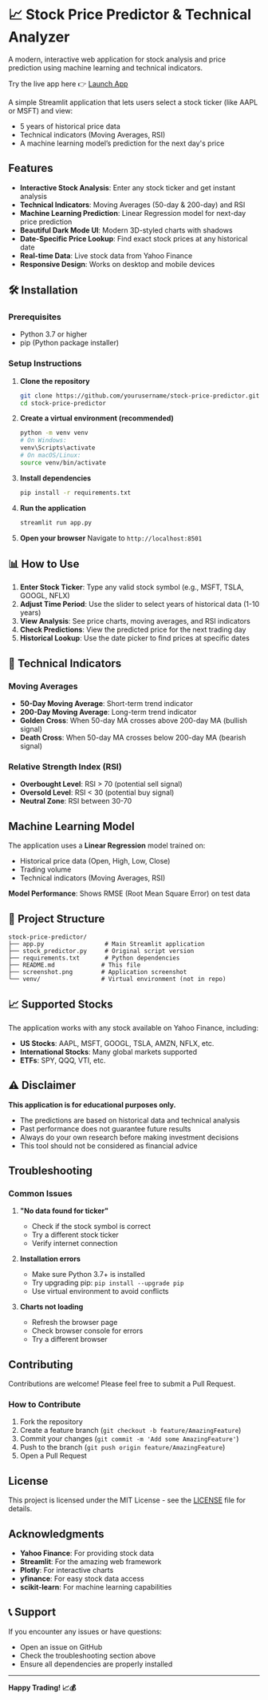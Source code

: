 # 📈 Stock Price Predictor & Technical Analyzer

A modern, interactive web application for stock analysis and price prediction using machine learning and technical indicators.

Try the live app here 👉 [Launch App](https://riabhaumik-stock-price-prediction.streamlit.app)

A simple Streamlit application that lets users select a stock ticker (like AAPL or MSFT) and view:
- 5 years of historical price data
- Technical indicators (Moving Averages, RSI)
- A machine learning model’s prediction for the next day's price

##  Features

- **Interactive Stock Analysis**: Enter any stock ticker and get instant analysis
- **Technical Indicators**: Moving Averages (50-day & 200-day) and RSI
- **Machine Learning Prediction**: Linear Regression model for next-day price prediction
- **Beautiful Dark Mode UI**: Modern 3D-styled charts with shadows
- **Date-Specific Price Lookup**: Find exact stock prices at any historical date
- **Real-time Data**: Live stock data from Yahoo Finance
- **Responsive Design**: Works on desktop and mobile devices


## 🛠️ Installation

### Prerequisites
- Python 3.7 or higher
- pip (Python package installer)

### Setup Instructions

1. **Clone the repository**
   ```bash
   git clone https://github.com/yourusername/stock-price-predictor.git
   cd stock-price-predictor
   ```

2. **Create a virtual environment (recommended)**
   ```bash
   python -m venv venv
   # On Windows:
   venv\Scripts\activate
   # On macOS/Linux:
   source venv/bin/activate
   ```

3. **Install dependencies**
   ```bash
   pip install -r requirements.txt
   ```

4. **Run the application**
   ```bash
   streamlit run app.py
   ```

5. **Open your browser**
   Navigate to `http://localhost:8501`

## 📊 How to Use

1. **Enter Stock Ticker**: Type any valid stock symbol (e.g., MSFT, TSLA, GOOGL, NFLX)
2. **Adjust Time Period**: Use the slider to select years of historical data (1-10 years)
3. **View Analysis**: See price charts, moving averages, and RSI indicators
4. **Check Predictions**: View the predicted price for the next trading day
5. **Historical Lookup**: Use the date picker to find prices at specific dates


## 🎯 Technical Indicators


### Moving Averages
- **50-Day Moving Average**: Short-term trend indicator
- **200-Day Moving Average**: Long-term trend indicator
- **Golden Cross**: When 50-day MA crosses above 200-day MA (bullish signal)
- **Death Cross**: When 50-day MA crosses below 200-day MA (bearish signal)

### Relative Strength Index (RSI)
- **Overbought Level**: RSI > 70 (potential sell signal)
- **Oversold Level**: RSI < 30 (potential buy signal)
- **Neutral Zone**: RSI between 30-70


##  Machine Learning Model


The application uses a **Linear Regression** model trained on:
- Historical price data (Open, High, Low, Close)
- Trading volume
- Technical indicators (Moving Averages, RSI)

**Model Performance**: Shows RMSE (Root Mean Square Error) on test data

## 📁 Project Structure

```
stock-price-predictor/
├── app.py                 # Main Streamlit application
├── stock_predictor.py     # Original script version
├── requirements.txt       # Python dependencies
├── README.md             # This file
├── screenshot.png        # Application screenshot
└── venv/                 # Virtual environment (not in repo)
```

## 📈 Supported Stocks

The application works with any stock available on Yahoo Finance, including:
- **US Stocks**: AAPL, MSFT, GOOGL, TSLA, AMZN, NFLX, etc.
- **International Stocks**: Many global markets supported
- **ETFs**: SPY, QQQ, VTI, etc.

## ⚠️ Disclaimer

**This application is for educational purposes only.** 

- The predictions are based on historical data and technical analysis
- Past performance does not guarantee future results
- Always do your own research before making investment decisions
- This tool should not be considered as financial advice

##  Troubleshooting
### Common Issues

1. **"No data found for ticker"**
   - Check if the stock symbol is correct
   - Try a different stock ticker
   - Verify internet connection

2. **Installation errors**
   - Make sure Python 3.7+ is installed
   - Try upgrading pip: `pip install --upgrade pip`
   - Use virtual environment to avoid conflicts

3. **Charts not loading**
   - Refresh the browser page
   - Check browser console for errors
   - Try a different browser

##  Contributing

Contributions are welcome! Please feel free to submit a Pull Request.

### How to Contribute

1. Fork the repository
2. Create a feature branch (`git checkout -b feature/AmazingFeature`)
3. Commit your changes (`git commit -m 'Add some AmazingFeature'`)
4. Push to the branch (`git push origin feature/AmazingFeature`)
5. Open a Pull Request


##  License

This project is licensed under the MIT License - see the [LICENSE](LICENSE) file for details.

##  Acknowledgments


- **Yahoo Finance**: For providing stock data
- **Streamlit**: For the amazing web framework
- **Plotly**: For interactive charts
- **yfinance**: For easy stock data access
- **scikit-learn**: For machine learning capabilities

## 📞 Support

If you encounter any issues or have questions:
- Open an issue on GitHub
- Check the troubleshooting section above
- Ensure all dependencies are properly installed

---

**Happy Trading! 📈💰**


